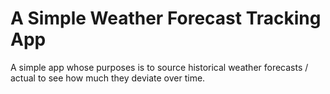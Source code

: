 # A Simple Weather Forecast Tracking App
A simple app whose purposes is to source historical weather forecasts
/ actual to see how much they deviate over time.
